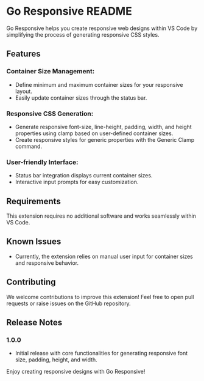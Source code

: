 # Go Responsive README

Go Responsive helps you create responsive web designs within VS Code by simplifying the process of generating responsive CSS styles.

## Features

### Container Size Management:
- Define minimum and maximum container sizes for your responsive layout.
- Easily update container sizes through the status bar.

### Responsive CSS Generation:
- Generate responsive font-size, line-height, padding, width, and height properties using clamp based on user-defined container sizes.
- Create responsive styles for generic properties with the Generic Clamp command.

### User-friendly Interface:
- Status bar integration displays current container sizes.
- Interactive input prompts for easy customization.

## Requirements
This extension requires no additional software and works seamlessly within VS Code.

## Known Issues
- Currently, the extension relies on manual user input for container sizes and responsive behavior.

## Contributing
We welcome contributions to improve this extension! Feel free to open pull requests or raise issues on the GitHub repository.

## Release Notes
### 1.0.0
- Initial release with core functionalities for generating responsive font size, padding, height, and width.

Enjoy creating responsive designs with Go Responsive!
